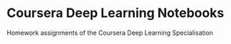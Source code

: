 # Coursera Deep Learning Notebooks
Homework assignments of the Coursera Deep Learning Specialisation
